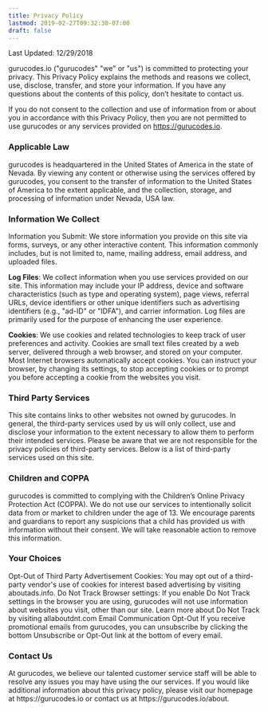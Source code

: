 ```yaml
---
title: Privacy Policy
lastmod: 2019-02-27T09:32:30-07:00
draft: false
---
```


Last Updated: 12/29/2018

gurucodes.io ("gurucodes" "we" or "us") is committed to protecting your privacy. This Privacy Policy explains the methods and reasons we collect, use, disclose, transfer, and store your information. If you have any questions about the contents of this policy, don’t hesitate to contact us.

If you do not consent to the collection and use of information from or about you in accordance with this Privacy Policy, then you are not permitted to use gurucodes or any services provided on https://gurucodes.io.

<h3>Applicable Law</h3>
gurucodes is headquartered in the United States of America in the state of Nevada. By viewing any content or otherwise using the services offered by gurucodes, you consent to the transfer of information to the United States of America to the extent applicable, and the collection, storage, and processing of information under Nevada, USA law.

<h3>Information We Collect</h3>
Information you Submit: We store information you provide on this site via forms, surveys, or any other interactive content. This information commonly includes, but is not limited to, name, mailing address, email address, and uploaded files.

<strong>Log Files</strong>: We collect information when you use services provided on our site. This information may include your IP address, device and software characteristics (such as type and operating system), page views, referral URLs, device identifiers or other unique identifiers such as advertising identifiers (e.g., "ad-ID" or "IDFA"), and carrier information. Log files are primarily used for the purpose of enhancing the user experience.

<strong>Cookies</strong>: We use cookies and related technologies to keep track of user preferences and activity. Cookies are small text files created by a web server, delivered through a web browser, and stored on your computer. Most Internet browsers automatically accept cookies. You can instruct your browser, by changing its settings, to stop accepting cookies or to prompt you before accepting a cookie from the websites you visit.
<h3>Third Party Services</h3>
This site contains links to other websites not owned by gurucodes. In general, the third-party services used by us will only collect, use and disclose your information to the extent necessary to allow them to perform their intended services. Please be aware that we are not responsible for the privacy policies of third-party services. Below is a list of third-party services used on this site.
<h3>Children and COPPA</h3>
gurucodes is committed to complying with the Children’s Online Privacy Protection Act (COPPA). We do not use our services to intentionally solicit data from or market to children under the age of 13. We encourage parents and guardians to report any suspicions that a child has provided us with information without their consent. We will take reasonable action to remove this information.
<h3>Your Choices</h3>
Opt-Out of Third Party Advertisement Cookies: You may opt out of a third-party vendor's use of cookies for interest based advertising by visiting aboutads.info.
Do Not Track Browser settings: If you enable Do Not Track settings in the browser you are using, gurucodes will not use information about websites you visit, other than our site. Learn more about Do Not Track by visiting allaboutdnt.com
Email Communication Opt-Out If you receive promotional emails from gurucodes, you can unsubscribe by clicking the bottom Unsubscribe or Opt-Out link at the bottom of every email.
<h3>Contact Us</h3>
At gurucodes, we believe our talented customer service staff will be able to resolve any issues you may have using the our services. If you would like additional information about this privacy policy, please visit our homepage at https://gurucodes.io or contact us at https://gurucodes.io/about.
